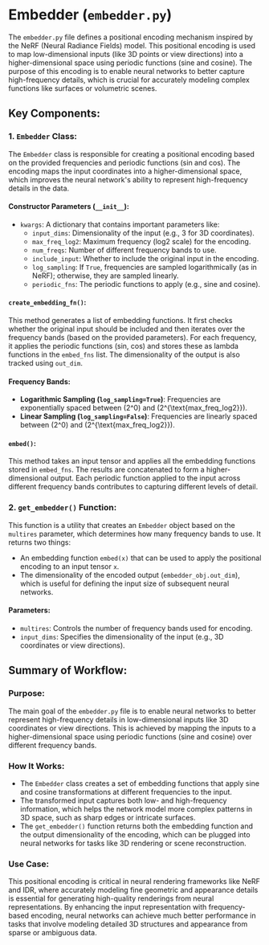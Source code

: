 # Embedder (`embedder.py`)

The `embedder.py` file defines a positional encoding mechanism inspired by the NeRF (Neural Radiance Fields) model. This positional encoding is used to map low-dimensional inputs (like 3D points or view directions) into a higher-dimensional space using periodic functions (sine and cosine). The purpose of this encoding is to enable neural networks to better capture high-frequency details, which is crucial for accurately modeling complex functions like surfaces or volumetric scenes.

## Key Components:

### 1. `Embedder` Class:
The `Embedder` class is responsible for creating a positional encoding based on the provided frequencies and periodic functions (sin and cos). The encoding maps the input coordinates into a higher-dimensional space, which improves the neural network's ability to represent high-frequency details in the data.

#### Constructor Parameters (`__init__`):
- `kwargs`: A dictionary that contains important parameters like:
  - `input_dims`: Dimensionality of the input (e.g., 3 for 3D coordinates).
  - `max_freq_log2`: Maximum frequency (log2 scale) for the encoding.
  - `num_freqs`: Number of different frequency bands to use.
  - `include_input`: Whether to include the original input in the encoding.
  - `log_sampling`: If `True`, frequencies are sampled logarithmically (as in NeRF); otherwise, they are sampled linearly.
  - `periodic_fns`: The periodic functions to apply (e.g., sine and cosine).

#### `create_embedding_fn()`:
This method generates a list of embedding functions. It first checks whether the original input should be included and then iterates over the frequency bands (based on the provided parameters). For each frequency, it applies the periodic functions (sin, cos) and stores these as lambda functions in the `embed_fns` list. The dimensionality of the output is also tracked using `out_dim`.

#### Frequency Bands:
- **Logarithmic Sampling (`log_sampling=True`)**: Frequencies are exponentially spaced between \(2^0\) and \(2^{\text{max\_freq\_log2}}\).
- **Linear Sampling (`log_sampling=False`)**: Frequencies are linearly spaced between \(2^0\) and \(2^{\text{max\_freq\_log2}}\).

#### `embed()`:
This method takes an input tensor and applies all the embedding functions stored in `embed_fns`. The results are concatenated to form a higher-dimensional output. Each periodic function applied to the input across different frequency bands contributes to capturing different levels of detail.

### 2. `get_embedder()` Function:
This function is a utility that creates an `Embedder` object based on the `multires` parameter, which determines how many frequency bands to use. It returns two things:
- An embedding function `embed(x)` that can be used to apply the positional encoding to an input tensor `x`.
- The dimensionality of the encoded output (`embedder_obj.out_dim`), which is useful for defining the input size of subsequent neural networks.

#### Parameters:
- `multires`: Controls the number of frequency bands used for encoding.
- `input_dims`: Specifies the dimensionality of the input (e.g., 3D coordinates or view directions).

## Summary of Workflow:

### Purpose:
The main goal of the `embedder.py` file is to enable neural networks to better represent high-frequency details in low-dimensional inputs like 3D coordinates or view directions. This is achieved by mapping the inputs to a higher-dimensional space using periodic functions (sine and cosine) over different frequency bands.

### How It Works:
- The `Embedder` class creates a set of embedding functions that apply sine and cosine transformations at different frequencies to the input.
- The transformed input captures both low- and high-frequency information, which helps the network model more complex patterns in 3D space, such as sharp edges or intricate surfaces.
- The `get_embedder()` function returns both the embedding function and the output dimensionality of the encoding, which can be plugged into neural networks for tasks like 3D rendering or scene reconstruction.

### Use Case:
This positional encoding is critical in neural rendering frameworks like NeRF and IDR, where accurately modeling fine geometric and appearance details is essential for generating high-quality renderings from neural representations. By enhancing the input representation with frequency-based encoding, neural networks can achieve much better performance in tasks that involve modeling detailed 3D structures and appearance from sparse or ambiguous data.
